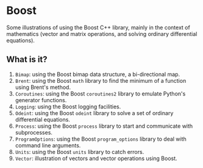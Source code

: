 # Boost
Some illustrations of using the Boost C++ library, mainly in the
context of mathematics (vector and matrix operations, and solving
ordinary differential equations).

## What is it?
1. `Bimap`: using the Boost bimap data structure, a bi-directional map.
1. `Brent`: using the Boost `math` library to find the minimum of a
    function using Brent's method.
1. `Coroutines`: using the Boost `coroutines2` library to emulate Python's
generator functions.
1. `Logging`: using the Boost logging facilities.
1. `Odeint`: using the Boost `odeint` library to solve a set of ordinary
    differential equations.
1. `Process`: using the Boost `process` library to start and communicate
    with subprocesses.
1. `ProgramOptions`: using the Boost `program_options` library to deal with
    command line arguments.
1. `Units`: using the Boost `units` library to catch errors.
1. `Vector`: illustration of vectors and vector operations using Boost.
